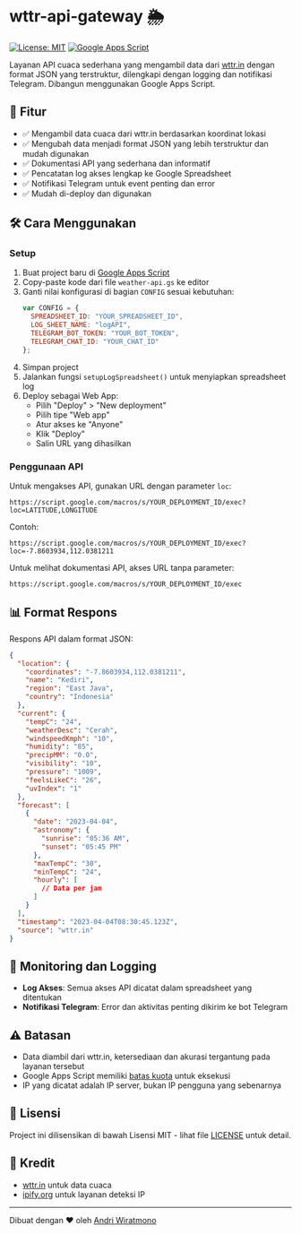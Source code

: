 # wttr-api-gateway 🌦️

[![License: MIT](https://img.shields.io/badge/License-MIT-yellow.svg)](https://opensource.org/licenses/MIT)
[![Google Apps Script](https://img.shields.io/badge/Google%20Apps%20Script-4285F4?style=flat&logo=google&logoColor=white)](https://developers.google.com/apps-script)

Layanan API cuaca sederhana yang mengambil data dari [wttr.in](https://wttr.in) dengan format JSON yang terstruktur, dilengkapi dengan logging dan notifikasi Telegram. Dibangun menggunakan Google Apps Script.

## 🚀 Fitur

- ✅ Mengambil data cuaca dari wttr.in berdasarkan koordinat lokasi
- ✅ Mengubah data menjadi format JSON yang lebih terstruktur dan mudah digunakan
- ✅ Dokumentasi API yang sederhana dan informatif
- ✅ Pencatatan log akses lengkap ke Google Spreadsheet
- ✅ Notifikasi Telegram untuk event penting dan error
- ✅ Mudah di-deploy dan digunakan

## 🛠️ Cara Menggunakan

### Setup

1. Buat project baru di [Google Apps Script](https://script.google.com)
2. Copy-paste kode dari file `weather-api.gs` ke editor
3. Ganti nilai konfigurasi di bagian `CONFIG` sesuai kebutuhan:
   ```javascript
   var CONFIG = {
     SPREADSHEET_ID: "YOUR_SPREADSHEET_ID",
     LOG_SHEET_NAME: "logAPI",
     TELEGRAM_BOT_TOKEN: "YOUR_BOT_TOKEN",
     TELEGRAM_CHAT_ID: "YOUR_CHAT_ID"
   };
   ```
4. Simpan project
5. Jalankan fungsi `setupLogSpreadsheet()` untuk menyiapkan spreadsheet log
6. Deploy sebagai Web App:
   - Pilih "Deploy" > "New deployment"
   - Pilih tipe "Web app"
   - Atur akses ke "Anyone"
   - Klik "Deploy"
   - Salin URL yang dihasilkan

### Penggunaan API

Untuk mengakses API, gunakan URL dengan parameter `loc`:

```
https://script.google.com/macros/s/YOUR_DEPLOYMENT_ID/exec?loc=LATITUDE,LONGITUDE
```

Contoh:
```
https://script.google.com/macros/s/YOUR_DEPLOYMENT_ID/exec?loc=-7.8603934,112.0381211
```

Untuk melihat dokumentasi API, akses URL tanpa parameter:
```
https://script.google.com/macros/s/YOUR_DEPLOYMENT_ID/exec
```

## 📊 Format Respons

Respons API dalam format JSON:

```json
{
  "location": {
    "coordinates": "-7.8603934,112.0381211",
    "name": "Kediri",
    "region": "East Java",
    "country": "Indonesia"
  },
  "current": {
    "tempC": "24",
    "weatherDesc": "Cerah",
    "windspeedKmph": "10",
    "humidity": "85",
    "precipMM": "0.0",
    "visibility": "10",
    "pressure": "1009",
    "feelsLikeC": "26",
    "uvIndex": "1"
  },
  "forecast": [
    {
      "date": "2023-04-04",
      "astronomy": {
        "sunrise": "05:36 AM",
        "sunset": "05:45 PM"
      },
      "maxTempC": "30",
      "minTempC": "24",
      "hourly": [
        // Data per jam
      ]
    }
  ],
  "timestamp": "2023-04-04T08:30:45.123Z",
  "source": "wttr.in"
}
```

## 📝 Monitoring dan Logging

- **Log Akses**: Semua akses API dicatat dalam spreadsheet yang ditentukan
- **Notifikasi Telegram**: Error dan aktivitas penting dikirim ke bot Telegram

## ⚠️ Batasan

- Data diambil dari wttr.in, ketersediaan dan akurasi tergantung pada layanan tersebut
- Google Apps Script memiliki [batas kuota](https://developers.google.com/apps-script/guides/services/quotas) untuk eksekusi
- IP yang dicatat adalah IP server, bukan IP pengguna yang sebenarnya

## 📄 Lisensi

Project ini dilisensikan di bawah Lisensi MIT - lihat file [LICENSE](LICENSE) untuk detail.

## 🙏 Kredit

- [wttr.in](https://github.com/chubin/wttr.in) untuk data cuaca
- [ipify.org](https://www.ipify.org/) untuk layanan deteksi IP

---

Dibuat dengan ❤️ oleh [Andri Wiratmono](https://github.com/classyid)
